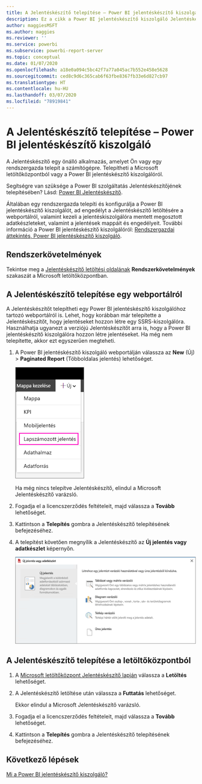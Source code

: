 ```yaml
---
title: A Jelentéskészítő telepítése – Power BI jelentéskészítő kiszolgáló
description: Ez a cikk a Power BI jelentéskészítő kiszolgáló Jelentéskészítőjének letöltési és telepítési módját ismerteti.
author: maggiesMSFT
ms.author: maggies
ms.reviewer: ''
ms.service: powerbi
ms.subservice: powerbi-report-server
ms.topic: conceptual
ms.date: 01/07/2020
ms.openlocfilehash: a18e0a094c5bc42f7a77a045ac7b552e458e5628
ms.sourcegitcommit: ced8c9d6c365cab6f63fbe8367fb33e6d827cb97
ms.translationtype: HT
ms.contentlocale: hu-HU
ms.lasthandoff: 03/07/2020
ms.locfileid: "78919841"
---
```

# <a name="install-report-builder---power-bi-report-server"></a>A Jelentéskészítő telepítése – Power BI jelentéskészítő kiszolgáló

A Jelentéskészítő egy önálló alkalmazás, amelyet Ön vagy egy rendszergazda telepít a számítógépre. Telepítheti a Microsoft letöltőközpontból vagy a Power BI jelentéskészítő kiszolgálóról.  

Segítségre van szüksége a Power BI szolgáltatás Jelentéskészítőjének telepítésében? Lásd: [Power BI Jelentéskészítő](../paginated-reports/report-builder-power-bi.md).
  
Általában egy rendszergazda telepíti és konfigurálja a Power BI jelentéskészítő kiszolgálót, ad engedélyt a Jelentéskészítő letöltésére a webportálról, valamint kezeli a jelentéskiszolgálóra mentett megosztott adatkészleteket, valamint a jelentések mappáit és engedélyeit. További információ a Power BI jelentéskészítő kiszolgálóról: [Rendszergazdai áttekintés, Power BI jelentéskészítő kiszolgáló](admin-handbook-overview.md).  
  
## <a name="system-requirements"></a>Rendszerkövetelmények
  
 Tekintse meg a [Jelentéskészítő letöltési oldalának](https://go.microsoft.com/fwlink/?LinkID=734968) **Rendszerkövetelmények** szakaszát a Microsoft letöltőközpontban.
 
## <a name="install-report-builder-from-a-web-portal"></a>A Jelentéskészítő telepítése egy webportálról
  
A Jelentéskészítőt telepítheti egy Power BI jelentéskészítő kiszolgálóhoz tartozó webportálról is. Lehet, hogy korábban már telepítette a Jelentéskészítőt, hogy jelentéseket hozzon létre egy SSRS-kiszolgálóra. Használhatja ugyanezt a verziójú Jelentéskészítőt arra is, hogy a Power BI jelentéskészítő kiszolgálóra hozzon létre jelentéseket. Ha még nem telepítette, akkor ezt egyszerűen megteheti.

1. A Power BI jelentéskészítő kiszolgáló webportálján válassza az **New** (Új) > **Paginated Report** (Többoldalas jelentés) lehetőséget.
   
    ![Új többoldalas jelentés menüje](media/quickstart-create-paginated-report/reportserver-new-paginated-report-menu.png)
   
    Ha még nincs telepítve Jelentéskészítő, elindul a Microsoft Jelentéskészítő varázsló.  
  
3.  Fogadja el a licencszerződés feltételeit, majd válassza a **Tovább** lehetőséget.  
 
5.  Kattintson a **Telepítés** gombra a Jelentéskészítő telepítésének befejezéséhez.  

2. A telepítést követően megnyílik a Jelentéskészítő az **Új jelentés vagy adatkészlet** képernyőn.
   
    ![Új jelentés vagy adatkészlet képernyő](media/quickstart-create-paginated-report/reportserver-paginated-new-report-screen.png)
 

##  <a name="download"></a> A Jelentéskészítő telepítése a letöltőközpontból  
  
1.  A [Microsoft letöltőközpont Jelentéskészítő lapján](https://go.microsoft.com/fwlink/?LinkID=734968) válassza a **Letöltés** lehetőséget.  
  
2.  A Jelentéskészítő letöltése után válassza a **Futtatás** lehetőséget.  
  
     Ekkor elindul a Microsoft Jelentéskészítő varázsló.  
  
3.  Fogadja el a licencszerződés feltételeit, majd válassza a **Tovább** lehetőséget.  
 
5.  Kattintson a **Telepítés** gombra a Jelentéskészítő telepítésének befejezéséhez.  
 

## <a name="next-steps"></a>Következő lépések

[Mi a Power BI jelentéskészítő kiszolgáló?](get-started.md)
